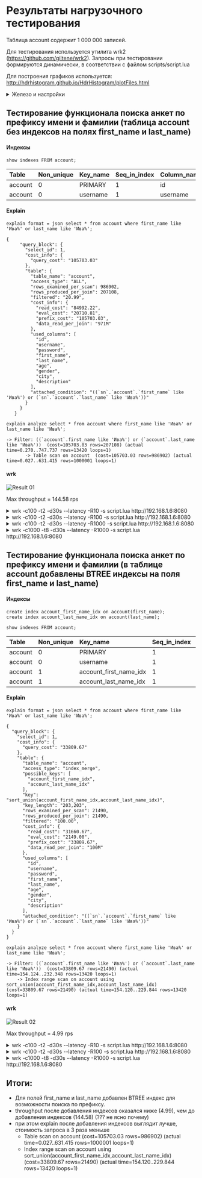 # Результаты нагрузочного тестирования
Таблица account содержит 1 000 000 записей.

Для тестирования используется утилита wrk2 (https://github.com/giltene/wrk2). 
Запросы при тестировании формируются динамически, в соответствии с файлом scripts/script.lua

Для построения графиков используется: http://hdrhistogram.github.io/HdrHistogram/plotFiles.html

<details>
  <summary>Железо и настройки</summary>
  
  **БД - mysql (докер образ), версия 8.0.19**
  
  <details>
    <summary>show variables</summary>
    
| Variable\_name | Value |
| :--- | :--- |
| activate\_all\_roles\_on\_login | OFF |
| admin\_address |  |
| admin\_port | 33062 |
| auto\_generate\_certs | ON |
| auto\_increment\_increment | 1 |
| auto\_increment\_offset | 1 |
| autocommit | ON |
| automatic\_sp\_privileges | ON |
| avoid\_temporal\_upgrade | OFF |
| back\_log | 151 |
| basedir | /usr/ |
| big\_tables | OFF |
| bind\_address | \* |
| binlog\_cache\_size | 32768 |
| binlog\_checksum | CRC32 |
| binlog\_direct\_non\_transactional\_updates | OFF |
| binlog\_encryption | OFF |
| binlog\_error\_action | ABORT\_SERVER |
| binlog\_expire\_logs\_seconds | 2592000 |
| binlog\_format | ROW |
| binlog\_group\_commit\_sync\_delay | 0 |
| binlog\_group\_commit\_sync\_no\_delay\_count | 0 |
| binlog\_gtid\_simple\_recovery | ON |
| binlog\_max\_flush\_queue\_time | 0 |
| binlog\_order\_commits | ON |
| binlog\_rotate\_encryption\_master\_key\_at\_startup | OFF |
| binlog\_row\_event\_max\_size | 8192 |
| binlog\_row\_image | FULL |
| binlog\_row\_metadata | MINIMAL |
| binlog\_row\_value\_options |  |
| binlog\_rows\_query\_log\_events | OFF |
| binlog\_stmt\_cache\_size | 32768 |
| binlog\_transaction\_dependency\_history\_size | 25000 |
| binlog\_transaction\_dependency\_tracking | COMMIT\_ORDER |
| block\_encryption\_mode | aes-128-ecb |
| bulk\_insert\_buffer\_size | 8388608 |
| caching\_sha2\_password\_auto\_generate\_rsa\_keys | ON |
| caching\_sha2\_password\_private\_key\_path | private\_key.pem |
| caching\_sha2\_password\_public\_key\_path | public\_key.pem |
| character\_set\_client | utf8mb4 |
| character\_set\_connection | utf8mb4 |
| character\_set\_database | utf8mb4 |
| character\_set\_filesystem | binary |
| character\_set\_results | utf8mb4 |
| character\_set\_server | utf8mb4 |
| character\_set\_system | utf8 |
| character\_sets\_dir | /usr/share/mysql-8.0/charsets/ |
| check\_proxy\_users | OFF |
| collation\_connection | utf8mb4\_0900\_ai\_ci |
| collation\_database | utf8mb4\_0900\_ai\_ci |
| collation\_server | utf8mb4\_0900\_ai\_ci |
| completion\_type | NO\_CHAIN |
| concurrent\_insert | AUTO |
| connect\_timeout | 10 |
| core\_file | OFF |
| create\_admin\_listener\_thread | OFF |
| cte\_max\_recursion\_depth | 1000 |
| datadir | /var/lib/mysql/ |
| default\_authentication\_plugin | mysql\_native\_password |
| default\_collation\_for\_utf8mb4 | utf8mb4\_0900\_ai\_ci |
| default\_password\_lifetime | 0 |
| default\_storage\_engine | InnoDB |
| default\_table\_encryption | OFF |
| default\_tmp\_storage\_engine | InnoDB |
| default\_week\_format | 0 |
| delay\_key\_write | ON |
| delayed\_insert\_limit | 100 |
| delayed\_insert\_timeout | 300 |
| delayed\_queue\_size | 1000 |
| disabled\_storage\_engines |  |
| disconnect\_on\_expired\_password | ON |
| div\_precision\_increment | 4 |
| end\_markers\_in\_json | OFF |
| enforce\_gtid\_consistency | OFF |
| eq\_range\_index\_dive\_limit | 200 |
| error\_count | 0 |
| event\_scheduler | ON |
| expire\_logs\_days | 0 |
| explicit\_defaults\_for\_timestamp | ON |
| external\_user |  |
| flush | OFF |
| flush\_time | 0 |
| foreign\_key\_checks | ON |
| ft\_boolean\_syntax | + -&gt;&lt;\(\)\~\*:""&\| |
| ft\_max\_word\_len | 84 |
| ft\_min\_word\_len | 4 |
| ft\_query\_expansion\_limit | 20 |
| ft\_stopword\_file | \(built-in\) |
| general\_log | OFF |
| general\_log\_file | /var/lib/mysql/d8ddf409345d.log |
| generated\_random\_password\_length | 20 |
| group\_concat\_max\_len | 1024 |
| group\_replication\_consistency | EVENTUAL |
| gtid\_executed |  |
| gtid\_executed\_compression\_period | 1000 |
| gtid\_mode | OFF |
| gtid\_next | AUTOMATIC |
| gtid\_owned |  |
| gtid\_purged |  |
| have\_compress | YES |
| have\_dynamic\_loading | YES |
| have\_geometry | YES |
| have\_openssl | YES |
| have\_profiling | YES |
| have\_query\_cache | NO |
| have\_rtree\_keys | YES |
| have\_ssl | YES |
| have\_statement\_timeout | YES |
| have\_symlink | DISABLED |
| histogram\_generation\_max\_mem\_size | 20000000 |
| host\_cache\_size | 279 |
| hostname | d8ddf409345d |
| identity | 0 |
| immediate\_server\_version | 999999 |
| information\_schema\_stats\_expiry | 86400 |
| init\_connect |  |
| init\_file |  |
| init\_slave |  |
| innodb\_adaptive\_flushing | ON |
| innodb\_adaptive\_flushing\_lwm | 10 |
| innodb\_adaptive\_hash\_index | ON |
| innodb\_adaptive\_hash\_index\_parts | 8 |
| innodb\_adaptive\_max\_sleep\_delay | 150000 |
| innodb\_api\_bk\_commit\_interval | 5 |
| innodb\_api\_disable\_rowlock | OFF |
| innodb\_api\_enable\_binlog | OFF |
| innodb\_api\_enable\_mdl | OFF |
| innodb\_api\_trx\_level | 0 |
| innodb\_autoextend\_increment | 64 |
| innodb\_autoinc\_lock\_mode | 2 |
| innodb\_buffer\_pool\_chunk\_size | 134217728 |
| innodb\_buffer\_pool\_dump\_at\_shutdown | ON |
| innodb\_buffer\_pool\_dump\_now | OFF |
| innodb\_buffer\_pool\_dump\_pct | 25 |
| innodb\_buffer\_pool\_filename | ib\_buffer\_pool |
| innodb\_buffer\_pool\_in\_core\_file | ON |
| innodb\_buffer\_pool\_instances | 1 |
| innodb\_buffer\_pool\_load\_abort | OFF |
| innodb\_buffer\_pool\_load\_at\_startup | ON |
| innodb\_buffer\_pool\_load\_now | OFF |
| innodb\_buffer\_pool\_size | 134217728 |
| innodb\_change\_buffer\_max\_size | 25 |
| innodb\_change\_buffering | all |
| innodb\_checksum\_algorithm | crc32 |
| innodb\_cmp\_per\_index\_enabled | OFF |
| innodb\_commit\_concurrency | 0 |
| innodb\_compression\_failure\_threshold\_pct | 5 |
| innodb\_compression\_level | 6 |
| innodb\_compression\_pad\_pct\_max | 50 |
| innodb\_concurrency\_tickets | 5000 |
| innodb\_data\_file\_path | ibdata1:12M:autoextend |
| innodb\_data\_home\_dir |  |
| innodb\_deadlock\_detect | ON |
| innodb\_dedicated\_server | OFF |
| innodb\_default\_row\_format | dynamic |
| innodb\_directories |  |
| innodb\_disable\_sort\_file\_cache | OFF |
| innodb\_doublewrite | ON |
| innodb\_fast\_shutdown | 1 |
| innodb\_file\_per\_table | ON |
| innodb\_fill\_factor | 100 |
| innodb\_flush\_log\_at\_timeout | 1 |
| innodb\_flush\_log\_at\_trx\_commit | 1 |
| innodb\_flush\_method | fsync |
| innodb\_flush\_neighbors | 0 |
| innodb\_flush\_sync | ON |
| innodb\_flushing\_avg\_loops | 30 |
| innodb\_force\_load\_corrupted | OFF |
| innodb\_force\_recovery | 0 |
| innodb\_fsync\_threshold | 0 |
| innodb\_ft\_aux\_table |  |
| innodb\_ft\_cache\_size | 8000000 |
| innodb\_ft\_enable\_diag\_print | OFF |
| innodb\_ft\_enable\_stopword | ON |
| innodb\_ft\_max\_token\_size | 84 |
| innodb\_ft\_min\_token\_size | 3 |
| innodb\_ft\_num\_word\_optimize | 2000 |
| innodb\_ft\_result\_cache\_limit | 2000000000 |
| innodb\_ft\_server\_stopword\_table |  |
| innodb\_ft\_sort\_pll\_degree | 2 |
| innodb\_ft\_total\_cache\_size | 640000000 |
| innodb\_ft\_user\_stopword\_table |  |
| innodb\_idle\_flush\_pct | 100 |
| innodb\_io\_capacity | 200 |
| innodb\_io\_capacity\_max | 2000 |
| innodb\_lock\_wait\_timeout | 50 |
| innodb\_log\_buffer\_size | 16777216 |
| innodb\_log\_checksums | ON |
| innodb\_log\_compressed\_pages | ON |
| innodb\_log\_file\_size | 50331648 |
| innodb\_log\_files\_in\_group | 2 |
| innodb\_log\_group\_home\_dir | ./ |
| innodb\_log\_spin\_cpu\_abs\_lwm | 80 |
| innodb\_log\_spin\_cpu\_pct\_hwm | 50 |
| innodb\_log\_wait\_for\_flush\_spin\_hwm | 400 |
| innodb\_log\_write\_ahead\_size | 8192 |
| innodb\_lru\_scan\_depth | 1024 |
| innodb\_max\_dirty\_pages\_pct | 90.000000 |
| innodb\_max\_dirty\_pages\_pct\_lwm | 10.000000 |
| innodb\_max\_purge\_lag | 0 |
| innodb\_max\_purge\_lag\_delay | 0 |
| innodb\_max\_undo\_log\_size | 1073741824 |
| innodb\_monitor\_disable |  |
| innodb\_monitor\_enable |  |
| innodb\_monitor\_reset |  |
| innodb\_monitor\_reset\_all |  |
| innodb\_numa\_interleave | OFF |
| innodb\_old\_blocks\_pct | 37 |
| innodb\_old\_blocks\_time | 1000 |
| innodb\_online\_alter\_log\_max\_size | 134217728 |
| innodb\_open\_files | 4000 |
| innodb\_optimize\_fulltext\_only | OFF |
| innodb\_page\_cleaners | 1 |
| innodb\_page\_size | 16384 |
| innodb\_parallel\_read\_threads | 4 |
| innodb\_print\_all\_deadlocks | OFF |
| innodb\_print\_ddl\_logs | OFF |
| innodb\_purge\_batch\_size | 300 |
| innodb\_purge\_rseg\_truncate\_frequency | 128 |
| innodb\_purge\_threads | 4 |
| innodb\_random\_read\_ahead | OFF |
| innodb\_read\_ahead\_threshold | 56 |
| innodb\_read\_io\_threads | 4 |
| innodb\_read\_only | OFF |
| innodb\_redo\_log\_archive\_dirs |  |
| innodb\_redo\_log\_encrypt | OFF |
| innodb\_replication\_delay | 0 |
| innodb\_rollback\_on\_timeout | OFF |
| innodb\_rollback\_segments | 128 |
| innodb\_sort\_buffer\_size | 1048576 |
| innodb\_spin\_wait\_delay | 6 |
| innodb\_spin\_wait\_pause\_multiplier | 50 |
| innodb\_stats\_auto\_recalc | ON |
| innodb\_stats\_include\_delete\_marked | OFF |
| innodb\_stats\_method | nulls\_equal |
| innodb\_stats\_on\_metadata | OFF |
| innodb\_stats\_persistent | ON |
| innodb\_stats\_persistent\_sample\_pages | 20 |
| innodb\_stats\_transient\_sample\_pages | 8 |
| innodb\_status\_output | OFF |
| innodb\_status\_output\_locks | OFF |
| innodb\_strict\_mode | ON |
| innodb\_sync\_array\_size | 1 |
| innodb\_sync\_spin\_loops | 30 |
| innodb\_table\_locks | ON |
| innodb\_temp\_data\_file\_path | ibtmp1:12M:autoextend |
| innodb\_temp\_tablespaces\_dir | ./#innodb\_temp/ |
| innodb\_thread\_concurrency | 0 |
| innodb\_thread\_sleep\_delay | 10000 |
| innodb\_tmpdir |  |
| innodb\_undo\_directory | ./ |
| innodb\_undo\_log\_encrypt | OFF |
| innodb\_undo\_log\_truncate | ON |
| innodb\_undo\_tablespaces | 2 |
| innodb\_use\_native\_aio | ON |
| innodb\_version | 8.0.19 |
| innodb\_write\_io\_threads | 4 |
| insert\_id | 0 |
| interactive\_timeout | 28800 |
| internal\_tmp\_mem\_storage\_engine | TempTable |
| join\_buffer\_size | 262144 |
| keep\_files\_on\_create | OFF |
| key\_buffer\_size | 8388608 |
| key\_cache\_age\_threshold | 300 |
| key\_cache\_block\_size | 1024 |
| key\_cache\_division\_limit | 100 |
| keyring\_operations | ON |
| large\_files\_support | ON |
| large\_page\_size | 0 |
| large\_pages | OFF |
| last\_insert\_id | 0 |
| lc\_messages | en\_US |
| lc\_messages\_dir | /usr/share/mysql-8.0/ |
| lc\_time\_names | en\_US |
| license | GPL |
| local\_infile | OFF |
| lock\_wait\_timeout | 31536000 |
| locked\_in\_memory | OFF |
| log\_bin | ON |
| log\_bin\_basename | /var/lib/mysql/binlog |
| log\_bin\_index | /var/lib/mysql/binlog.index |
| log\_bin\_trust\_function\_creators | OFF |
| log\_bin\_use\_v1\_row\_events | OFF |
| log\_error | stderr |
| log\_error\_services | log\_filter\_internal; log\_sink\_internal |
| log\_error\_suppression\_list |  |
| log\_error\_verbosity | 2 |
| log\_output | FILE |
| log\_queries\_not\_using\_indexes | OFF |
| log\_raw | OFF |
| log\_slave\_updates | ON |
| log\_slow\_admin\_statements | OFF |
| log\_slow\_extra | OFF |
| log\_slow\_slave\_statements | OFF |
| log\_statements\_unsafe\_for\_binlog | ON |
| log\_throttle\_queries\_not\_using\_indexes | 0 |
| log\_timestamps | UTC |
| long\_query\_time | 10.000000 |
| low\_priority\_updates | OFF |
| lower\_case\_file\_system | OFF |
| lower\_case\_table\_names | 0 |
| mandatory\_roles |  |
| master\_info\_repository | TABLE |
| master\_verify\_checksum | OFF |
| max\_allowed\_packet | 67108864 |
| max\_binlog\_cache\_size | 18446744073709547520 |
| max\_binlog\_size | 1073741824 |
| max\_binlog\_stmt\_cache\_size | 18446744073709547520 |
| max\_connect\_errors | 100 |
| max\_connections | 151 |
| max\_delayed\_threads | 20 |
| max\_digest\_length | 1024 |
| max\_error\_count | 1024 |
| max\_execution\_time | 0 |
| max\_heap\_table\_size | 16777216 |
| max\_insert\_delayed\_threads | 20 |
| max\_join\_size | 18446744073709551615 |
| max\_length\_for\_sort\_data | 4096 |
| max\_points\_in\_geometry | 65536 |
| max\_prepared\_stmt\_count | 16382 |
| max\_relay\_log\_size | 0 |
| max\_seeks\_for\_key | 18446744073709551615 |
| max\_sort\_length | 1024 |
| max\_sp\_recursion\_depth | 0 |
| max\_user\_connections | 0 |
| max\_write\_lock\_count | 18446744073709551615 |
| min\_examined\_row\_limit | 0 |
| myisam\_data\_pointer\_size | 6 |
| myisam\_max\_sort\_file\_size | 9223372036853727232 |
| myisam\_mmap\_size | 18446744073709551615 |
| myisam\_recover\_options | OFF |
| myisam\_repair\_threads | 1 |
| myisam\_sort\_buffer\_size | 8388608 |
| myisam\_stats\_method | nulls\_unequal |
| myisam\_use\_mmap | OFF |
| mysql\_native\_password\_proxy\_users | OFF |
| mysqlx\_bind\_address | \* |
| mysqlx\_compression\_algorithms | DEFLATE\_STREAM,LZ4\_MESSAGE,ZSTD\_STREAM |
| mysqlx\_connect\_timeout | 30 |
| mysqlx\_document\_id\_unique\_prefix | 0 |
| mysqlx\_enable\_hello\_notice | ON |
| mysqlx\_idle\_worker\_thread\_timeout | 60 |
| mysqlx\_interactive\_timeout | 28800 |
| mysqlx\_max\_allowed\_packet | 67108864 |
| mysqlx\_max\_connections | 100 |
| mysqlx\_min\_worker\_threads | 2 |
| mysqlx\_port | 33060 |
| mysqlx\_port\_open\_timeout | 0 |
| mysqlx\_read\_timeout | 30 |
| mysqlx\_socket | /var/run/mysqld/mysqlx.sock |
| mysqlx\_ssl\_ca |  |
| mysqlx\_ssl\_capath |  |
| mysqlx\_ssl\_cert |  |
| mysqlx\_ssl\_cipher |  |
| mysqlx\_ssl\_crl |  |
| mysqlx\_ssl\_crlpath |  |
| mysqlx\_ssl\_key |  |
| mysqlx\_wait\_timeout | 28800 |
| mysqlx\_write\_timeout | 60 |
| net\_buffer\_length | 16384 |
| net\_read\_timeout | 30 |
| net\_retry\_count | 10 |
| net\_write\_timeout | 600 |
| new | OFF |
| ngram\_token\_size | 2 |
| offline\_mode | OFF |
| old | OFF |
| old\_alter\_table | OFF |
| open\_files\_limit | 1048576 |
| optimizer\_prune\_level | 1 |
| optimizer\_search\_depth | 62 |
| optimizer\_switch | index\_merge=on,index\_merge\_union=on,index\_merge\_sort\_union=on,index\_merge\_intersection=on,engine\_condition\_pushdown=on,index\_condition\_pushdown=on,mrr=on,mrr\_cost\_based=on,block\_nested\_loop=on,batched\_key\_access=off,materialization=on,semijoin=on,loosescan=on,firstmatch=on,duplicateweedout=on,subquery\_materialization\_cost\_based=on,use\_index\_extensions=on,condition\_fanout\_filter=on,derived\_merge=on,use\_invisible\_indexes=off,skip\_scan=on,hash\_join=on |
| optimizer\_trace | enabled=off,one\_line=off |
| optimizer\_trace\_features | greedy\_search=on,range\_optimizer=on,dynamic\_range=on,repeated\_subselect=on |
| optimizer\_trace\_limit | 1 |
| optimizer\_trace\_max\_mem\_size | 1048576 |
| optimizer\_trace\_offset | -1 |
| original\_commit\_timestamp | 36028797018963968 |
| original\_server\_version | 999999 |
| parser\_max\_mem\_size | 18446744073709551615 |
| partial\_revokes | OFF |
| password\_history | 0 |
| password\_require\_current | OFF |
| password\_reuse\_interval | 0 |
| performance\_schema | ON |
| performance\_schema\_accounts\_size | -1 |
| performance\_schema\_digests\_size | 10000 |
| performance\_schema\_error\_size | 4641 |
| performance\_schema\_events\_stages\_history\_long\_size | 10000 |
| performance\_schema\_events\_stages\_history\_size | 10 |
| performance\_schema\_events\_statements\_history\_long\_size | 10000 |
| performance\_schema\_events\_statements\_history\_size | 10 |
| performance\_schema\_events\_transactions\_history\_long\_size | 10000 |
| performance\_schema\_events\_transactions\_history\_size | 10 |
| performance\_schema\_events\_waits\_history\_long\_size | 10000 |
| performance\_schema\_events\_waits\_history\_size | 10 |
| performance\_schema\_hosts\_size | -1 |
| performance\_schema\_max\_cond\_classes | 100 |
| performance\_schema\_max\_cond\_instances | -1 |
| performance\_schema\_max\_digest\_length | 1024 |
| performance\_schema\_max\_digest\_sample\_age | 60 |
| performance\_schema\_max\_file\_classes | 80 |
| performance\_schema\_max\_file\_handles | 32768 |
| performance\_schema\_max\_file\_instances | -1 |
| performance\_schema\_max\_index\_stat | -1 |
| performance\_schema\_max\_memory\_classes | 450 |
| performance\_schema\_max\_metadata\_locks | -1 |
| performance\_schema\_max\_mutex\_classes | 300 |
| performance\_schema\_max\_mutex\_instances | -1 |
| performance\_schema\_max\_prepared\_statements\_instances | -1 |
| performance\_schema\_max\_program\_instances | -1 |
| performance\_schema\_max\_rwlock\_classes | 60 |
| performance\_schema\_max\_rwlock\_instances | -1 |
| performance\_schema\_max\_socket\_classes | 10 |
| performance\_schema\_max\_socket\_instances | -1 |
| performance\_schema\_max\_sql\_text\_length | 1024 |
| performance\_schema\_max\_stage\_classes | 175 |
| performance\_schema\_max\_statement\_classes | 218 |
| performance\_schema\_max\_statement\_stack | 10 |
| performance\_schema\_max\_table\_handles | -1 |
| performance\_schema\_max\_table\_instances | -1 |
| performance\_schema\_max\_table\_lock\_stat | -1 |
| performance\_schema\_max\_thread\_classes | 100 |
| performance\_schema\_max\_thread\_instances | -1 |
| performance\_schema\_session\_connect\_attrs\_size | 512 |
| performance\_schema\_setup\_actors\_size | -1 |
| performance\_schema\_setup\_objects\_size | -1 |
| performance\_schema\_users\_size | -1 |
| persist\_only\_admin\_x509\_subject |  |
| persisted\_globals\_load | ON |
| pid\_file | /var/run/mysqld/mysqld.pid |
| plugin\_dir | /usr/lib/mysql/plugin/ |
| port | 3306 |
| preload\_buffer\_size | 32768 |
| print\_identified\_with\_as\_hex | OFF |
| profiling | OFF |
| profiling\_history\_size | 15 |
| protocol\_compression\_algorithms | zlib,zstd,uncompressed |
| protocol\_version | 10 |
| proxy\_user |  |
| pseudo\_slave\_mode | OFF |
| pseudo\_thread\_id | 960 |
| query\_alloc\_block\_size | 8192 |
| query\_prealloc\_size | 8192 |
| rand\_seed1 | 0 |
| rand\_seed2 | 0 |
| range\_alloc\_block\_size | 4096 |
| range\_optimizer\_max\_mem\_size | 8388608 |
| rbr\_exec\_mode | STRICT |
| read\_buffer\_size | 131072 |
| read\_only | OFF |
| read\_rnd\_buffer\_size | 262144 |
| regexp\_stack\_limit | 8000000 |
| regexp\_time\_limit | 32 |
| relay\_log | d8ddf409345d-relay-bin |
| relay\_log\_basename | /var/lib/mysql/d8ddf409345d-relay-bin |
| relay\_log\_index | /var/lib/mysql/d8ddf409345d-relay-bin.index |
| relay\_log\_info\_file | relay-log.info |
| relay\_log\_info\_repository | TABLE |
| relay\_log\_purge | ON |
| relay\_log\_recovery | OFF |
| relay\_log\_space\_limit | 0 |
| report\_host |  |
| report\_password |  |
| report\_port | 3306 |
| report\_user |  |
| require\_row\_format | OFF |
| require\_secure\_transport | OFF |
| resultset\_metadata | FULL |
| rpl\_read\_size | 8192 |
| rpl\_stop\_slave\_timeout | 31536000 |
| schema\_definition\_cache | 256 |
| secondary\_engine\_cost\_threshold | 100000.000000 |
| secure\_file\_priv | /var/tmp/ |
| server\_id | 1 |
| server\_id\_bits | 32 |
| server\_uuid | 39ff07a4-4f65-11ea-9ccc-0242c0a88002 |
| session\_track\_gtids | OFF |
| session\_track\_schema | ON |
| session\_track\_state\_change | OFF |
| session\_track\_system\_variables | time\_zone,autocommit,character\_set\_client,character\_set\_results,character\_set\_connection |
| session\_track\_transaction\_info | OFF |
| sha256\_password\_auto\_generate\_rsa\_keys | ON |
| sha256\_password\_private\_key\_path | private\_key.pem |
| sha256\_password\_proxy\_users | OFF |
| sha256\_password\_public\_key\_path | public\_key.pem |
| show\_create\_table\_skip\_secondary\_engine | OFF |
| show\_create\_table\_verbosity | OFF |
| show\_old\_temporals | OFF |
| skip\_external\_locking | ON |
| skip\_name\_resolve | ON |
| skip\_networking | OFF |
| skip\_show\_database | OFF |
| slave\_allow\_batching | OFF |
| slave\_checkpoint\_group | 512 |
| slave\_checkpoint\_period | 300 |
| slave\_compressed\_protocol | OFF |
| slave\_exec\_mode | STRICT |
| slave\_load\_tmpdir | /tmp |
| slave\_max\_allowed\_packet | 1073741824 |
| slave\_net\_timeout | 60 |
| slave\_parallel\_type | DATABASE |
| slave\_parallel\_workers | 0 |
| slave\_pending\_jobs\_size\_max | 134217728 |
| slave\_preserve\_commit\_order | OFF |
| slave\_rows\_search\_algorithms | INDEX\_SCAN,HASH\_SCAN |
| slave\_skip\_errors | OFF |
| slave\_sql\_verify\_checksum | ON |
| slave\_transaction\_retries | 10 |
| slave\_type\_conversions |  |
| slow\_launch\_time | 2 |
| slow\_query\_log | OFF |
| slow\_query\_log\_file | /var/lib/mysql/d8ddf409345d-slow.log |
| socket | /var/run/mysqld/mysqld.sock |
| sort\_buffer\_size | 262144 |
| sql\_auto\_is\_null | OFF |
| sql\_big\_selects | ON |
| sql\_buffer\_result | OFF |
| sql\_log\_bin | ON |
| sql\_log\_off | OFF |
| sql\_mode | ONLY\_FULL\_GROUP\_BY,STRICT\_TRANS\_TABLES,NO\_ZERO\_IN\_DATE,NO\_ZERO\_DATE,ERROR\_FOR\_DIVISION\_BY\_ZERO,NO\_ENGINE\_SUBSTITUTION |
| sql\_notes | ON |
| sql\_quote\_show\_create | ON |
| sql\_require\_primary\_key | OFF |
| sql\_safe\_updates | OFF |
| sql\_select\_limit | 18446744073709551615 |
| sql\_slave\_skip\_counter | 0 |
| sql\_warnings | OFF |
| ssl\_ca | ca.pem |
| ssl\_capath |  |
| ssl\_cert | server-cert.pem |
| ssl\_cipher |  |
| ssl\_crl |  |
| ssl\_crlpath |  |
| ssl\_fips\_mode | OFF |
| ssl\_key | server-key.pem |
| stored\_program\_cache | 256 |
| stored\_program\_definition\_cache | 256 |
| super\_read\_only | OFF |
| sync\_binlog | 1 |
| sync\_master\_info | 10000 |
| sync\_relay\_log | 10000 |
| sync\_relay\_log\_info | 10000 |
| system\_time\_zone | UTC |
| table\_definition\_cache | 2000 |
| table\_encryption\_privilege\_check | OFF |
| table\_open\_cache | 4000 |
| table\_open\_cache\_instances | 16 |
| tablespace\_definition\_cache | 256 |
| temptable\_max\_ram | 1073741824 |
| temptable\_use\_mmap | ON |
| thread\_cache\_size | 9 |
| thread\_handling | one-thread-per-connection |
| thread\_stack | 286720 |
| time\_zone | SYSTEM |
| timestamp | 1581882387.287585 |
| tls\_ciphersuites |  |
| tls\_version | TLSv1,TLSv1.1,TLSv1.2 |
| tmp\_table\_size | 16777216 |
| tmpdir | /tmp |
| transaction\_alloc\_block\_size | 8192 |
| transaction\_allow\_batching | OFF |
| transaction\_isolation | REPEATABLE-READ |
| transaction\_prealloc\_size | 4096 |
| transaction\_read\_only | OFF |
| transaction\_write\_set\_extraction | XXHASH64 |
| unique\_checks | ON |
| updatable\_views\_with\_limit | YES |
| use\_secondary\_engine | ON |
| version | 8.0.19 |
| version\_comment | MySQL Community Server - GPL |
| version\_compile\_machine | x86\_64 |
| version\_compile\_os | Linux |
| version\_compile\_zlib | 1.2.11 |
| wait\_timeout | 28800 |
| warning\_count | 0 |
| windowing\_use\_high\_precision | ON |

  </details>
  
  **Web server Apache Tomcat**
  Заданы явно настройки:
  ```
  server:
    tomcat:
      # Максимально кол-во рабочих потоков
      max-threads: 200
      # Максимальное кол-во соединений, которые сервер принимает и обрабатывает
      max-connections: 10000
      # Максимальная длина очереди для входящих запросов
      accept-count: 100
      # Время ожидания обработки запроса
      connection-timeout: 20000
  ```
  **hikari connection pool**
  ```
  spring:
    datasource:      
      hikari:
        # время ожидания подключения из пула, мс
        connectionTimeout: 30000
        # Врем бездействия соединения в пуле, после которого оно удалится
        idleTimeout: 600000
        # Максимальное время соединения в пуле
        maxLifetime: 1800000
        # Минимальное кол-во незанятых соединений
        minimumIdle: 2
        # Максимальное число соединений в пуле
        maximumPoolSize: 100
  ```
  
  **top при запущенном сервере приложений и БД**
  ``` 
  top - 22:34:46 up  6:34,  0 users,  load average: 0.52, 0.58, 0.59
  Tasks:   6 total,   1 running,   5 sleeping,   0 stopped,   0 zombie
  %Cpu0  :  1.0 us,  3.5 sy,  0.0 ni, 93.2 id,  0.0 wa,  2.3 hi,  0.0 si,  0.0 st
  %Cpu1  :  2.6 us,  2.3 sy,  0.0 ni, 95.0 id,  0.0 wa,  0.0 hi,  0.0 si,  0.0 st
  %Cpu2  :  3.0 us,  4.0 sy,  0.0 ni, 93.0 id,  0.0 wa,  0.0 hi,  0.0 si,  0.0 st
  %Cpu3  :  0.7 us,  1.6 sy,  0.0 ni, 97.1 id,  0.0 wa,  0.7 hi,  0.0 si,  0.0 st
  %Cpu4  :  1.7 us,  3.6 sy,  0.0 ni, 94.7 id,  0.0 wa,  0.0 hi,  0.0 si,  0.0 st
  %Cpu5  :  0.0 us,  0.0 sy,  0.0 ni,100.0 id,  0.0 wa,  0.0 hi,  0.0 si,  0.0 st
  %Cpu6  :  0.7 us,  0.3 sy,  0.0 ni, 99.0 id,  0.0 wa,  0.0 hi,  0.0 si,  0.0 st
  %Cpu7  :  1.7 us,  1.3 sy,  0.0 ni, 97.0 id,  0.0 wa,  0.0 hi,  0.0 si,  0.0 st
  KiB Mem :  8295652 total,  1088848 free,  6977452 used,   229352 buff/cache
  KiB Swap: 25165824 total, 23138684 free,  2027140 used.  1184468 avail Mem  
  ```

  **top при тестировании (wrk -c100 -t2 -d60s --latency -R100)**
  ```
  top - 22:36:49 up  6:36,  0 users,  load average: 0.52, 0.58, 0.59
  Tasks:   7 total,   1 running,   6 sleeping,   0 stopped,   0 zombie
  %Cpu0  :  3.6 us,  9.1 sy,  0.0 ni, 87.3 id,  0.0 wa,  0.0 hi,  0.0 si,  0.0 st
  %Cpu1  :  4.8 us,  6.6 sy,  0.0 ni, 88.6 id,  0.0 wa,  0.0 hi,  0.0 si,  0.0 st
  %Cpu2  :  3.0 us, 56.6 sy,  0.0 ni, 40.4 id,  0.0 wa,  0.0 hi,  0.0 si,  0.0 st
  %Cpu3  :  0.0 us, 40.6 sy,  0.0 ni, 59.4 id,  0.0 wa,  0.0 hi,  0.0 si,  0.0 st
  %Cpu4  :  3.6 us, 77.6 sy,  0.0 ni, 18.8 id,  0.0 wa,  0.0 hi,  0.0 si,  0.0 st
  %Cpu5  :  0.0 us,  4.8 sy,  0.0 ni, 95.2 id,  0.0 wa,  0.0 hi,  0.0 si,  0.0 st
  %Cpu6  :  6.0 us,  4.8 sy,  0.0 ni, 89.2 id,  0.0 wa,  0.0 hi,  0.0 si,  0.0 st
  %Cpu7  :  1.8 us,  5.5 sy,  0.0 ni, 92.6 id,  0.0 wa,  0.0 hi,  0.0 si,  0.0 st
  KiB Mem :  8295652 total,  1005840 free,  7060460 used,   229352 buff/cache
  KiB Swap: 25165824 total, 23164024 free,  2001800 used.  1101460 avail Mem
  ```
</details>

## Тестирование функционала поиска анкет по префиксу имени и фамилии (таблица account без индексов на полях first_name и last_name)

#### Индексы

```show indexes FROM account;```

| Table | Non\_unique | Key\_name | Seq\_in\_index | Column\_name | Collation | Cardinality | Sub\_part | Packed | Index\_type | Null | Comment | Index\_comment | Visible | Expression |
| :--- | :--- | :--- | :--- | :--- | :--- | :--- | :--- | :--- | :--- | :--- | :--- | :--- | :--- | :--- |
| account | 0 | PRIMARY | 1 | id | A | 986902 | NULL | NULL | BTREE |  |  |  | YES | NULL |
| account | 0 | username | 1 | username | A | 954417 | NULL | NULL | BTREE |  |  |  | YES | NULL |

#### Explain

```explain format = json select * from account where first_name like 'Ива%' or last_name like 'Ива%';```

```
{
     "query_block": {
       "select_id": 1,
       "cost_info": {
         "query_cost": "105703.03"
       },
       "table": {
         "table_name": "account",
         "access_type": "ALL",
         "rows_examined_per_scan": 986902,
         "rows_produced_per_join": 207108,
         "filtered": "20.99",
         "cost_info": {
           "read_cost": "84992.22",
           "eval_cost": "20710.81",
           "prefix_cost": "105703.03",
           "data_read_per_join": "971M"
         },
         "used_columns": [
           "id",
           "username",
           "password",
           "first_name",
           "last_name",
           "age",
           "gender",
           "city",
           "description"
         ],
         "attached_condition": "((`sn`.`account`.`first_name` like 'Ива%') or (`sn`.`account`.`last_name` like 'Ива%'))"
       }
     }
   }
```

```explain analyze select * from account where first_name like 'Ива%' or last_name like 'Ива%';```

```
-> Filter: ((`account`.first_name like 'Ива%') or (`account`.last_name like 'Ива%'))  (cost=105703.03 rows=207108) (actual time=0.270..747.737 rows=13420 loops=1)
       -> Table scan on account  (cost=105703.03 rows=986902) (actual time=0.027..631.415 rows=1000001 loops=1)
```

#### wrk 

![Result 01](result/report01.jpg)

Max throughput = 144.58 rps

<details>
  <summary>wrk -c100 -t2 -d30s --latency -R10 -s script.lua http://192.168.1.6:8080</summary>
  
  ```
  Running 30s test @ http://192.168.1.6:8080
    2 threads and 100 connections
    Thread calibration: mean lat.: 378.663ms, rate sampling interval: 1246ms
    Thread calibration: mean lat.: 398.158ms, rate sampling interval: 1220ms
    Thread Stats   Avg      Stdev     Max   +/- Stdev
      Latency   418.27ms  155.31ms 770.05ms   66.16%
      Req/Sec     5.10     13.24    40.00     87.10%
    Latency Distribution (HdrHistogram - Recorded Latency)
   50.000%  416.25ms
   75.000%  528.38ms
   90.000%  623.62ms
   99.000%  746.50ms
   99.900%  770.56ms
   99.990%  770.56ms
   99.999%  770.56ms
  100.000%  770.56ms
  
    Detailed Percentile spectrum:
         Value   Percentile   TotalCount 1/(1-Percentile)
  
        68.735     0.000000            1         1.00
       222.079     0.100000           20         1.11
       279.039     0.200000           40         1.25
       328.447     0.300000           60         1.43
       383.999     0.400000           80         1.67
       416.255     0.500000           99         2.00
       432.639     0.550000          109         2.22
       445.695     0.600000          119         2.50
       475.135     0.650000          129         2.86
       499.967     0.700000          139         3.33
       528.383     0.750000          149         4.00
       540.671     0.775000          154         4.44
       549.887     0.800000          159         5.00
       565.759     0.825000          164         5.71
       583.167     0.850000          169         6.67
       605.695     0.875000          174         8.00
       621.055     0.887500          176         8.89
       631.295     0.900000          179        10.00
       649.727     0.912500          181        11.43
       669.183     0.925000          184        13.33
       681.983     0.937500          186        16.00
       692.223     0.943750          187        17.78
       701.439     0.950000          189        20.00
       712.703     0.956250          190        22.86
       718.335     0.962500          191        26.67
       730.111     0.968750          192        32.00
       735.231     0.971875          193        35.56
       737.279     0.975000          194        40.00
       737.279     0.978125          194        45.71
       740.863     0.981250          195        53.33
       740.863     0.984375          195        64.00
       746.495     0.985938          196        71.11
       746.495     0.987500          196        80.00
       746.495     0.989062          196        91.43
       770.047     0.990625          197       106.67
       770.047     0.992188          197       128.00
       770.047     0.992969          197       142.22
       770.047     0.993750          197       160.00
       770.047     0.994531          197       182.86
       770.559     0.995313          198       213.33
       770.559     1.000000          198          inf
  #[Mean    =      418.271, StdDeviation   =      155.310]
  #[Max     =      770.048, Total count    =          198]
  #[Buckets =           27, SubBuckets     =         2048]
  ----------------------------------------------------------
    302 requests in 30.07s, 5.45MB read
    Socket errors: connect 0, read 0, write 0, timeout 1200
  Requests/sec:     10.04
  Transfer/sec:    185.67KB
  ```
</details>

<details>
  <summary>wrk -c100 -t2 -d30s --latency -R100 -s script.lua http://192.168.1.6:8080</summary>
  
  ```
  Running 30s test @ http://192.168.1.6:8080
    2 threads and 100 connections
    Thread calibration: mean lat.: 402.304ms, rate sampling interval: 1260ms
    Thread calibration: mean lat.: 397.301ms, rate sampling interval: 1241ms
    Thread Stats   Avg      Stdev     Max   +/- Stdev
      Latency   361.35ms  148.39ms 771.58ms   67.85%
      Req/Sec    50.10     10.12    75.00     83.33%
    Latency Distribution (HdrHistogram - Recorded Latency)
   50.000%  360.19ms
   75.000%  467.20ms
   90.000%  556.54ms
   99.000%  669.18ms
   99.900%  745.98ms
   99.990%  772.10ms
   99.999%  772.10ms
  100.000%  772.10ms
  
    Detailed Percentile spectrum:
         Value   Percentile   TotalCount 1/(1-Percentile)
  
        13.951     0.000000            1         1.00
       164.223     0.100000          200         1.11
       243.071     0.200000          399         1.25
       286.207     0.300000          600         1.43
       325.631     0.400000          798         1.67
       360.191     0.500000          999         2.00
       377.343     0.550000         1099         2.22
       399.103     0.600000         1197         2.50
       419.839     0.650000         1297         2.86
       444.415     0.700000         1396         3.33
       467.199     0.750000         1497         4.00
       481.279     0.775000         1547         4.44
       492.543     0.800000         1596         5.00
       503.551     0.825000         1646         5.71
       519.679     0.850000         1698         6.67
       537.599     0.875000         1746         8.00
       544.255     0.887500         1770         8.89
       556.543     0.900000         1795        10.00
       564.223     0.912500         1820        11.43
       576.511     0.925000         1846        13.33
       589.311     0.937500         1870        16.00
       594.943     0.943750         1882        17.78
       605.183     0.950000         1895        20.00
       613.375     0.956250         1907        22.86
       628.735     0.962500         1920        26.67
       635.903     0.968750         1933        32.00
       640.511     0.971875         1938        35.56
       648.191     0.975000         1947        40.00
       650.239     0.978125         1952        45.71
       654.847     0.981250         1958        53.33
       657.919     0.984375         1963        64.00
       660.479     0.985938         1966        71.11
       666.111     0.987500         1971        80.00
       668.671     0.989062         1973        91.43
       678.911     0.990625         1976       106.67
       684.031     0.992188         1979       128.00
       686.591     0.992969         1980       142.22
       691.711     0.993750         1982       160.00
       702.463     0.994531         1984       182.86
       702.975     0.995313         1985       213.33
       711.167     0.996094         1987       256.00
       711.167     0.996484         1987       284.44
       714.751     0.996875         1988       320.00
       717.311     0.997266         1989       365.71
       724.991     0.997656         1990       426.67
       733.695     0.998047         1991       512.00
       733.695     0.998242         1991       568.89
       733.695     0.998437         1991       640.00
       745.983     0.998633         1992       731.43
       745.983     0.998828         1992       853.33
       762.367     0.999023         1993      1024.00
       762.367     0.999121         1993      1137.78
       762.367     0.999219         1993      1280.00
       762.367     0.999316         1993      1462.86
       762.367     0.999414         1993      1706.67
       772.095     0.999512         1994      2048.00
       772.095     1.000000         1994          inf
  #[Mean    =      361.349, StdDeviation   =      148.391]
  #[Max     =      771.584, Total count    =         1994]
  #[Buckets =           27, SubBuckets     =         2048]
  ----------------------------------------------------------
    3002 requests in 30.05s, 54.21MB read
  Requests/sec:     99.88
  Transfer/sec:      1.80MB
  ```
</details>  

<details>
  <summary>wrk -c100 -t2 -d30s --latency -R1000 -s script.lua http://192.168.1.6:8080</summary>
  
  ```
  Running 30s test @ http://192.168.1.6:8080
    2 threads and 100 connections
    Thread calibration: mean lat.: 4519.673ms, rate sampling interval: 15638ms
    Thread calibration: mean lat.: 4541.386ms, rate sampling interval: 15818ms
    Thread Stats   Avg      Stdev     Max   +/- Stdev
      Latency    17.07s     4.88s   26.57s    57.83%
      Req/Sec    73.00      0.00    73.00    100.00%
    Latency Distribution (HdrHistogram - Recorded Latency)
   50.000%   17.09s
   75.000%   21.28s
   90.000%   23.81s
   99.000%   25.41s
   99.900%   25.97s
   99.990%   26.59s
   99.999%   26.59s
  100.000%   26.59s
  
    Detailed Percentile spectrum:
         Value   Percentile   TotalCount 1/(1-Percentile)
  
      8028.159     0.000000            1         1.00
     10305.535     0.100000          290         1.11
     11968.511     0.200000          579         1.25
     13697.023     0.300000          868         1.43
     15327.231     0.400000         1159         1.67
     17088.511     0.500000         1447         2.00
     18038.783     0.550000         1593         2.22
     18808.831     0.600000         1739         2.50
     19578.879     0.650000         1882         2.86
     20479.999     0.700000         2026         3.33
     21282.815     0.750000         2176         4.00
     21757.951     0.775000         2243         4.44
     22134.783     0.800000         2320         5.00
     22560.767     0.825000         2389         5.71
     23003.135     0.850000         2460         6.67
     23412.735     0.875000         2532         8.00
     23609.343     0.887500         2569         8.89
     23805.951     0.900000         2607        10.00
     24051.711     0.912500         2640        11.43
     24231.935     0.925000         2681        13.33
     24444.927     0.937500         2717        16.00
     24543.231     0.943750         2735        17.78
     24625.151     0.950000         2754        20.00
     24690.687     0.956250         2768        22.86
     24821.759     0.962500         2786        26.67
     24936.447     0.968750         2803        32.00
     24985.599     0.971875         2812        35.56
     25051.135     0.975000         2822        40.00
     25133.055     0.978125         2833        45.71
     25182.207     0.981250         2841        53.33
     25247.743     0.984375         2849        64.00
     25280.511     0.985938         2854        71.11
     25313.279     0.987500         2857        80.00
     25378.815     0.989062         2862        91.43
     25460.735     0.990625         2866       106.67
     25559.039     0.992188         2871       128.00
     25575.423     0.992969         2873       142.22
     25608.191     0.993750         2875       160.00
     25690.111     0.994531         2878       182.86
     25722.879     0.995313         2881       213.33
     25772.031     0.996094         2883       256.00
     25772.031     0.996484         2883       284.44
     25788.415     0.996875         2885       320.00
     25804.799     0.997266         2886       365.71
     25837.567     0.997656         2887       426.67
     25903.103     0.998047         2888       512.00
     25903.103     0.998242         2888       568.89
     25968.639     0.998437         2890       640.00
     25968.639     0.998633         2890       731.43
     25968.639     0.998828         2890       853.33
     25985.023     0.999023         2891      1024.00
     25985.023     0.999121         2891      1137.78
     25985.023     0.999219         2891      1280.00
     26165.247     0.999316         2892      1462.86
     26165.247     0.999414         2892      1706.67
     26165.247     0.999512         2892      2048.00
     26165.247     0.999561         2892      2275.56
     26165.247     0.999609         2892      2560.00
     26591.231     0.999658         2893      2925.71
     26591.231     1.000000         2893          inf
  #[Mean    =    17073.153, StdDeviation   =     4877.356]
  #[Max     =    26574.848, Total count    =         2893]
  #[Buckets =           27, SubBuckets     =         2048]
  ----------------------------------------------------------
    4342 requests in 30.03s, 78.35MB read
  Requests/sec:    144.58
  Transfer/sec:      2.61MB
  ```
</details> 

<details>
  <summary>wrk -c1000 -t8 -d30s --latency -R1000 -s script.lua http://192.168.1.6:8080</summary>
  
  ```
  Running 30s test @ http://192.168.1.6:8080
    8 threads and 1000 connections
    Thread calibration: mean lat.: 4210.305ms, rate sampling interval: 16244ms
    Thread calibration: mean lat.: 4311.887ms, rate sampling interval: 16023ms
    Thread calibration: mean lat.: 5640.781ms, rate sampling interval: 14073ms
    Thread calibration: mean lat.: 5686.288ms, rate sampling interval: 13869ms
    Thread calibration: mean lat.: 4116.614ms, rate sampling interval: 15941ms
    Thread calibration: mean lat.: 2901.608ms, rate sampling interval: 13746ms
    Thread calibration: mean lat.: 4273.372ms, rate sampling interval: 16080ms
    Thread calibration: mean lat.: 5549.588ms, rate sampling interval: 13451ms
    Thread Stats   Avg      Stdev     Max   +/- Stdev
      Latency    16.76s     4.88s   25.76s    59.57%
      Req/Sec    17.88      0.78    19.00    100.00%
    Latency Distribution (HdrHistogram - Recorded Latency)
   50.000%   16.62s
   75.000%   20.96s
   90.000%   23.79s
   99.000%   25.35s
   99.900%   25.69s
   99.990%   25.77s
   99.999%   25.77s
  100.000%   25.77s
  
    Detailed Percentile spectrum:
         Value   Percentile   TotalCount 1/(1-Percentile)
  
      8519.679     0.000000            1         1.00
     10125.311     0.100000          275         1.11
     11952.127     0.200000          550         1.25
     13139.967     0.300000          826         1.43
     14794.751     0.400000         1100         1.67
     16621.567     0.500000         1377         2.00
     17514.495     0.550000         1517         2.22
     18268.159     0.600000         1649         2.50
     19136.511     0.650000         1789         2.86
     20021.247     0.700000         1925         3.33
     20955.135     0.750000         2062         4.00
     21381.119     0.775000         2130         4.44
     21856.255     0.800000         2200         5.00
     22315.007     0.825000         2270         5.71
     22773.759     0.850000         2336         6.67
     23347.199     0.875000         2405         8.00
     23560.191     0.887500         2439         8.89
     23789.567     0.900000         2477        10.00
     23986.175     0.912500         2510        11.43
     24182.783     0.925000         2543        13.33
     24395.775     0.937500         2578        16.00
     24477.695     0.943750         2595        17.78
     24543.231     0.950000         2612        20.00
     24625.151     0.956250         2628        22.86
     24739.839     0.962500         2647        26.67
     24838.143     0.968750         2663        32.00
     24887.295     0.971875         2675        35.56
     24903.679     0.975000         2680        40.00
     25001.983     0.978125         2689        45.71
     25100.287     0.981250         2697        53.33
     25214.975     0.984375         2706        64.00
     25247.743     0.985938         2711        71.11
     25296.895     0.987500         2715        80.00
     25329.663     0.989062         2719        91.43
     25362.431     0.990625         2723       106.67
     25411.583     0.992188         2727       128.00
     25444.351     0.992969         2729       142.22
     25477.119     0.993750         2731       160.00
     25509.887     0.994531         2734       182.86
     25542.655     0.995313         2737       213.33
     25559.039     0.996094         2740       256.00
     25559.039     0.996484         2740       284.44
     25559.039     0.996875         2740       320.00
     25575.423     0.997266         2742       365.71
     25575.423     0.997656         2742       426.67
     25673.727     0.998047         2743       512.00
     25690.111     0.998242         2745       568.89
     25690.111     0.998437         2745       640.00
     25690.111     0.998633         2745       731.43
     25690.111     0.998828         2745       853.33
     25706.495     0.999023         2746      1024.00
     25706.495     0.999121         2746      1137.78
     25706.495     0.999219         2746      1280.00
     25722.879     0.999316         2747      1462.86
     25722.879     0.999414         2747      1706.67
     25722.879     0.999512         2747      2048.00
     25722.879     0.999561         2747      2275.56
     25722.879     0.999609         2747      2560.00
     25772.031     0.999658         2748      2925.71
     25772.031     1.000000         2748          inf
  #[Mean    =    16755.567, StdDeviation   =     4879.904]
  #[Max     =    25755.648, Total count    =         2748]
  #[Buckets =           27, SubBuckets     =         2048]
  ----------------------------------------------------------
    4168 requests in 30.23s, 75.22MB read
    Socket errors: connect 0, read 0, write 0, timeout 9302
  Requests/sec:    137.87
  Transfer/sec:      2.49MB
  ```
</details> 

## Тестирование функционала поиска анкет по префиксу имени и фамилии (в таблице account добавлены BTREE индексы на поля first_name и last_name)

#### Индексы

```
create index account_first_name_idx on account(first_name);
create index account_last_name_idx on account(last_name);
```

```show indexes FROM account;```

| Table | Non\_unique | Key\_name | Seq\_in\_index | Column\_name | Collation | Cardinality | Sub\_part | Packed | Null | Index\_type | Comment | Index\_comment | Visible | Expression |
| :--- | :--- | :--- | :--- | :--- | :--- | :--- | :--- | :--- | :--- | :--- | :--- | :--- | :--- | :--- |
| account | 0 | PRIMARY | 1 | id | A | 986902 | NULL | NULL |  | BTREE |  |  | YES | NULL |
| account | 0 | username | 1 | username | A | 954417 | NULL | NULL |  | BTREE |  |  | YES | NULL |
| account | 1 | account\_first\_name\_idx | 1 | first\_name | A | 109 | NULL | NULL | YES | BTREE |  |  | YES | NULL |
| account | 1 | account\_last\_name\_idx | 1 | last\_name | A | 501 | NULL | NULL | YES | BTREE |  |  | YES | NULL |

#### Explain

```explain format = json select * from account where first_name like 'Ива%' or last_name like 'Ива%';```

```
{
  "query_block": {
    "select_id": 1,
    "cost_info": {
      "query_cost": "33809.67"
    },
    "table": {
      "table_name": "account",
      "access_type": "index_merge",
      "possible_keys": [
        "account_first_name_idx",
        "account_last_name_idx"
      ],
      "key": "sort_union(account_first_name_idx,account_last_name_idx)",
      "key_length": "203,203",
      "rows_examined_per_scan": 21490,
      "rows_produced_per_join": 21490,
      "filtered": "100.00",
      "cost_info": {
        "read_cost": "31660.67",
        "eval_cost": "2149.00",
        "prefix_cost": "33809.67",
        "data_read_per_join": "100M"
      },
      "used_columns": [
        "id",
        "username",
        "password",
        "first_name",
        "last_name",
        "age",
        "gender",
        "city",
        "description"
      ],
      "attached_condition": "((`sn`.`account`.`first_name` like 'Ива%') or (`sn`.`account`.`last_name` like 'Ива%'))"
    }
  }
}
```

```explain analyze select * from account where first_name like 'Ива%' or last_name like 'Ива%';```

```
-> Filter: ((`account`.first_name like 'Ива%') or (`account`.last_name like 'Ива%'))  (cost=33809.67 rows=21490) (actual time=154.124..232.348 rows=13420 loops=1)
    -> Index range scan on account using sort_union(account_first_name_idx,account_last_name_idx)  (cost=33809.67 rows=21490) (actual time=154.120..229.844 rows=13420 loops=1)
```

#### wrk 

![Result 02](result/report02.jpg)

Max throughput = 4.99 rps

<details>
  <summary>wrk -c100 -t2 -d30s --latency -R10 -s script.lua http://192.168.1.6:8080</summary>
  
  ```
  Running 30s test @ http://192.168.1.6:8080
    2 threads and 100 connections
    Thread calibration: mean lat.: 6672.204ms, rate sampling interval: 18989ms
    Thread calibration: mean lat.: 6385.712ms, rate sampling interval: 18513ms
    Thread Stats   Avg      Stdev     Max   +/- Stdev
      Latency    13.55s     5.54s   29.84s    73.64%
      Req/Sec     2.00      0.00     2.00    100.00%
    Latency Distribution (HdrHistogram - Recorded Latency)
   50.000%   14.52s
   75.000%   16.72s
   90.000%   18.50s
   99.000%   29.82s
   99.900%   29.85s
   99.990%   29.85s
   99.999%   29.85s
  100.000%   29.85s
  
    Detailed Percentile spectrum:
         Value   Percentile   TotalCount 1/(1-Percentile)
  
      4575.231     0.000000            1         1.00
      5296.127     0.100000           11         1.11
      7065.599     0.200000           22         1.25
     10715.135     0.300000           33         1.43
     12935.167     0.400000           44         1.67
     14524.415     0.500000           55         2.00
     14827.519     0.550000           61         2.22
     15376.383     0.600000           66         2.50
     16039.935     0.650000           72         2.86
     16285.695     0.700000           77         3.33
     16719.871     0.750000           83         4.00
     17006.591     0.775000           86         4.44
     17252.351     0.800000           88         5.00
     17727.487     0.825000           91         5.71
     17825.791     0.850000           94         6.67
     18055.167     0.875000           97         8.00
     18350.079     0.887500           98         8.89
     18497.535     0.900000           99        10.00
     18907.135     0.912500          101        11.43
     18956.287     0.925000          102        13.33
     19726.335     0.937500          104        16.00
     19726.335     0.943750          104        17.78
     22773.759     0.950000          105        20.00
     23412.735     0.956250          106        22.86
     23412.735     0.962500          106        26.67
     28540.927     0.968750          107        32.00
     28540.927     0.971875          107        35.56
     29179.903     0.975000          108        40.00
     29179.903     0.978125          108        45.71
     29179.903     0.981250          108        53.33
     29818.879     0.984375          109        64.00
     29818.879     0.985938          109        71.11
     29818.879     0.987500          109        80.00
     29818.879     0.989062          109        91.43
     29818.879     0.990625          109       106.67
     29851.647     0.992188          110       128.00
     29851.647     1.000000          110          inf
  #[Mean    =    13554.204, StdDeviation   =     5536.740]
  #[Max     =    29835.264, Total count    =          110]
  #[Buckets =           27, SubBuckets     =         2048]
  ----------------------------------------------------------
    151 requests in 30.26s, 2.73MB read
    Socket errors: connect 0, read 0, write 0, timeout 1349
  Requests/sec:      4.99
  Transfer/sec:     92.31KB
  ```
</details> 

<details>
  <summary>wrk -c100 -t2 -d30s --latency -R100 -s script.lua http://192.168.1.6:8080</summary>
  
  ```
  Running 30s test @ http://192.168.1.6:8080
    2 threads and 100 connections
    Thread calibration: mean lat.: 7293.220ms, rate sampling interval: 14811ms
    Thread calibration: mean lat.: 7324.435ms, rate sampling interval: 14901ms
    Thread Stats   Avg      Stdev     Max   +/- Stdev
      Latency    17.42s     4.67s   26.80s    70.48%
      Req/Sec     3.00      0.00     3.00    100.00%
    Latency Distribution (HdrHistogram - Recorded Latency)
   50.000%   15.14s
   75.000%   21.58s
   90.000%   25.66s
   99.000%   26.69s
   99.900%   26.82s
   99.990%   26.82s
   99.999%   26.82s
  100.000%   26.82s
  
    Detailed Percentile spectrum:
         Value   Percentile   TotalCount 1/(1-Percentile)
  
     11108.351     0.000000            1         1.00
     11280.383     0.100000           11         1.11
     13869.055     0.200000           21         1.25
     14860.287     0.300000           32         1.43
     14983.167     0.400000           44         1.67
     15138.815     0.500000           53         2.00
     17252.351     0.550000           58         2.22
     17432.575     0.600000           63         2.50
     17629.183     0.650000           69         2.86
     21512.191     0.700000           74         3.33
     21577.727     0.750000           80         4.00
     21594.111     0.775000           82         4.44
     21610.495     0.800000           84         5.00
     21708.799     0.825000           88         5.71
     21774.335     0.850000           90         6.67
     24641.535     0.875000           92         8.00
     25657.343     0.887500           96         8.89
     25657.343     0.900000           96        10.00
     25657.343     0.912500           96        11.43
     25690.111     0.925000           98        13.33
     25706.495     0.937500           99        16.00
     25739.263     0.943750          101        17.78
     25739.263     0.950000          101        20.00
     25739.263     0.956250          101        22.86
     25788.415     0.962500          102        26.67
     25788.415     0.968750          102        32.00
     25821.183     0.971875          103        35.56
     25821.183     0.975000          103        40.00
     25821.183     0.978125          103        45.71
     26689.535     0.981250          104        53.33
     26689.535     0.984375          104        64.00
     26689.535     0.985938          104        71.11
     26689.535     0.987500          104        80.00
     26689.535     0.989062          104        91.43
     26820.607     0.990625          105       106.67
     26820.607     1.000000          105          inf
  #[Mean    =    17416.231, StdDeviation   =     4668.821]
  #[Max     =    26804.224, Total count    =          105]
  #[Buckets =           27, SubBuckets     =         2048]
  ----------------------------------------------------------
    132 requests in 30.26s, 2.38MB read
    Socket errors: connect 0, read 0, write 0, timeout 1368
  Requests/sec:      4.36
  Transfer/sec:     80.61KB
  ```
</details> 

<details>
  <summary>wrk -c1000 -t8 -d30s --latency -R1000 -s script.lua http://192.168.1.6:8080</summary>
  
  ```
  Running 30s test @ http://192.168.1.6:8080
    8 threads and 1000 connections
    Thread calibration: mean lat.: 7841.792ms, rate sampling interval: 15859ms
    Thread calibration: mean lat.: 9223372036854776.000ms, rate sampling interval: 10ms
    Thread calibration: mean lat.: 9223372036854776.000ms, rate sampling interval: 10ms
    Thread calibration: mean lat.: 9223372036854776.000ms, rate sampling interval: 10ms
    Thread calibration: mean lat.: 9223372036854776.000ms, rate sampling interval: 10ms
    Thread calibration: mean lat.: 9223372036854776.000ms, rate sampling interval: 10ms
    Thread calibration: mean lat.: 9223372036854776.000ms, rate sampling interval: 10ms
    Thread calibration: mean lat.: 9223372036854776.000ms, rate sampling interval: 10ms
    Thread Stats   Avg      Stdev     Max   +/- Stdev
      Latency    18.62s     5.03s   28.80s    62.38%
      Req/Sec     0.25      5.19   200.00     99.75%
    Latency Distribution (HdrHistogram - Recorded Latency)
   50.000%   17.10s
   75.000%   22.30s
   90.000%   26.05s
   99.000%   28.39s
   99.900%   28.82s
   99.990%   28.82s
   99.999%   28.82s
  100.000%   28.82s
  
    Detailed Percentile spectrum:
         Value   Percentile   TotalCount 1/(1-Percentile)
  
     11223.039     0.000000            1         1.00
     11378.687     0.100000           12         1.11
     14106.623     0.200000           21         1.25
     16990.207     0.300000           33         1.43
     17022.975     0.400000           41         1.67
     17104.895     0.500000           53         2.00
     19087.359     0.550000           56         2.22
     19611.647     0.600000           61         2.50
     20070.399     0.650000           66         2.86
     21168.127     0.700000           71         3.33
     22298.623     0.750000           76         4.00
     22511.615     0.775000           79         4.44
     23068.671     0.800000           81         5.00
     23756.799     0.825000           84         5.71
     23904.255     0.850000           86         6.67
     25329.663     0.875000           89         8.00
     25657.343     0.887500           90         8.89
     26050.559     0.900000           91        10.00
     27721.727     0.912500           93        11.43
     27836.415     0.925000           94        13.33
     27852.799     0.937500           95        16.00
     27885.567     0.943750           96        17.78
     27885.567     0.950000           96        20.00
     27967.487     0.956250           97        22.86
     28147.711     0.962500           98        26.67
     28147.711     0.968750           98        32.00
     28377.087     0.971875           99        35.56
     28377.087     0.975000           99        40.00
     28377.087     0.978125           99        45.71
     28393.471     0.981250          100        53.33
     28393.471     0.984375          100        64.00
     28393.471     0.985938          100        71.11
     28393.471     0.987500          100        80.00
     28393.471     0.989062          100        91.43
     28819.455     0.990625          101       106.67
     28819.455     1.000000          101          inf
  #[Mean    =    18623.255, StdDeviation   =     5033.669]
  #[Max     =    28803.072, Total count    =          101]
  #[Buckets =           27, SubBuckets     =         2048]
  ----------------------------------------------------------
    124 requests in 30.64s, 2.24MB read
    Socket errors: connect 0, read 0, write 0, timeout 13635
  Requests/sec:      4.05
  Transfer/sec:     75.01KB
  ```
</details> 

## Итоги:
- Для полей first_name и last_name добавлен BTREE индекс для возможности поиска по префиксу.
- throughput после добавления индексов оказался ниже (4.99), чем до добавления индексов (144.58) (??? не ясно почему)
- при этом explain после добавления индексов выглядит лучше, стоимость запроса в 3 раза меньше
    - Table scan on account  (cost=105703.03 rows=986902) (actual time=0.027..631.415 rows=1000001 loops=1)
    - Index range scan on account using sort_union(account_first_name_idx,account_last_name_idx)  (cost=33809.67 rows=21490) (actual time=154.120..229.844 rows=13420 loops=1)